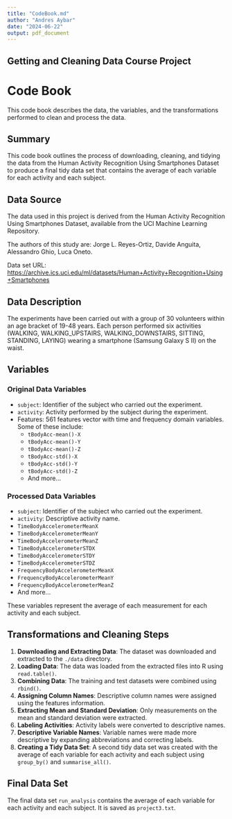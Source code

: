 ```yaml
---
title: "CodeBook.md"
author: "Andres Aybar"
date: "2024-06-22"
output: pdf_document
---
```



## Getting and Cleaning Data Course Project

# Code Book

This code book describes the data, the variables, and the transformations performed to clean and process the data.

## Summary

This code book outlines the process of downloading, cleaning, and tidying the data from the Human Activity Recognition Using Smartphones Dataset to produce a final tidy data set that contains the average of each variable for each activity and each subject.

## Data Source

The data used in this project is derived from the Human Activity Recognition Using Smartphones Dataset, available from the UCI Machine Learning Repository. 

The authors of this study are: Jorge L. Reyes-Ortiz, Davide Anguita, Alessandro Ghio, Luca Oneto.

Data set URL: https://archive.ics.uci.edu/ml/datasets/Human+Activity+Recognition+Using+Smartphones

## Data Description

The experiments have been carried out with a group of 30 volunteers within an age bracket of 19-48 years. Each person performed six activities (WALKING, WALKING_UPSTAIRS, WALKING_DOWNSTAIRS, SITTING, STANDING, LAYING) wearing a smartphone (Samsung Galaxy S II) on the waist.

## Variables

### Original Data Variables

- `subject`: Identifier of the subject who carried out the experiment.
- `activity`: Activity performed by the subject during the experiment.
- Features: 561 features vector with time and frequency domain variables. Some of these include:
  - `tBodyAcc-mean()-X`
  - `tBodyAcc-mean()-Y`
  - `tBodyAcc-mean()-Z`
  - `tBodyAcc-std()-X`
  - `tBodyAcc-std()-Y`
  - `tBodyAcc-std()-Z`
  - And more...

### Processed Data Variables

- `subject`: Identifier of the subject who carried out the experiment.
- `activity`: Descriptive activity name.
- `TimeBodyAccelerometerMeanX`
- `TimeBodyAccelerometerMeanY`
- `TimeBodyAccelerometerMeanZ`
- `TimeBodyAccelerometerSTDX`
- `TimeBodyAccelerometerSTDY`
- `TimeBodyAccelerometerSTDZ`
- `FrequencyBodyAccelerometerMeanX`
- `FrequencyBodyAccelerometerMeanY`
- `FrequencyBodyAccelerometerMeanZ`
- And more...

These variables represent the average of each measurement for each activity and each subject.

## Transformations and Cleaning Steps

1. **Downloading and Extracting Data**: The dataset was downloaded and extracted to the `./data` directory.
2. **Loading Data**: The data was loaded from the extracted files into R using `read.table()`.
3. **Combining Data**: The training and test datasets were combined using `rbind()`.
4. **Assigning Column Names**: Descriptive column names were assigned using the features information.
5. **Extracting Mean and Standard Deviation**: Only measurements on the mean and standard deviation were extracted.
6. **Labeling Activities**: Activity labels were converted to descriptive names.
7. **Descriptive Variable Names**: Variable names were made more descriptive by expanding abbreviations and correcting labels.
8. **Creating a Tidy Data Set**: A second tidy data set was created with the average of each variable for each activity and each subject using `group_by()` and `summarise_all()`.

## Final Data Set

The final data set `run_analysis` contains the average of each variable for each activity and each subject. It is saved as `project3.txt`.


